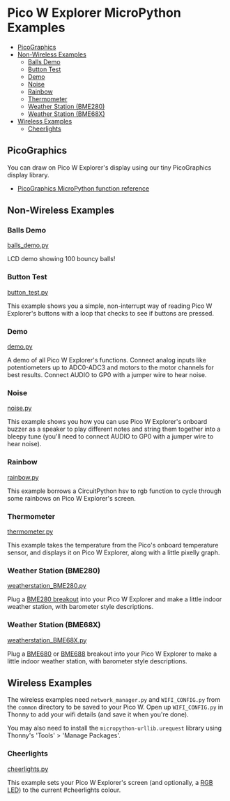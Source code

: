 # Pico W Explorer MicroPython Examples <!-- omit in toc -->

- [PicoGraphics](#picographics)
- [Non-Wireless Examples](#non-wireless-examples)
  - [Balls Demo](#balls-demo)
  - [Button Test](#button-test)
  - [Demo](#demo)
  - [Noise](#noise)
  - [Rainbow](#rainbow)
  - [Thermometer](#thermometer)
  - [Weather Station (BME280)](#weather-station-bme280)
  - [Weather Station (BME68X)](#weather-station-bme68x)
- [Wireless Examples](#wireless-examples)
  - [Cheerlights](#cheerlights)

## PicoGraphics

You can draw on Pico W Explorer's display using our tiny PicoGraphics display library.
- [PicoGraphics MicroPython function reference](../../modules/picographics)

## Non-Wireless Examples

### Balls Demo
[balls_demo.py](balls_demo.py)

LCD demo showing 100 bouncy balls!

### Button Test
[button_test.py](button_test.py)

This example shows you a simple, non-interrupt way of reading Pico W Explorer's buttons with a loop that checks to see if buttons are pressed.

### Demo
[demo.py](demo.py)

A demo of all Pico W Explorer's functions. Connect analog inputs like potentiometers up to ADC0-ADC3 and motors to the motor channels for best results. Connect AUDIO to GP0 with a jumper wire to hear noise.

### Noise
[noise.py](noise.py)

This example shows you how you can use Pico W Explorer's onboard buzzer as a speaker to play different notes and string them together into a bleepy tune (you'll need to connect AUDIO to GP0 with a jumper wire to hear noise).

### Rainbow
[rainbow.py](rainbow.py)

This example borrows a CircuitPython hsv to rgb function to cycle through some rainbows on Pico W Explorer's screen.

### Thermometer
[thermometer.py](thermometer.py)

This example takes the temperature from the Pico's onboard temperature sensor, and displays it on Pico W Explorer, along with a little pixelly graph.

### Weather Station (BME280)
[weatherstation_BME280.py](weatherstation_BME280.py)

Plug a [BME280 breakout](https://shop.pimoroni.com/products/bme280-breakout) into your Pico W Explorer and make a little indoor weather station, with barometer style descriptions.

### Weather Station (BME68X)
[weatherstation_BME68X.py](weatherstation_BME68X.py)

Plug a [BME680](https://shop.pimoroni.com/products/bme680-breakout) or [BME688](https://shop.pimoroni.com/products/bme688-breakout) breakout into your Pico W Explorer to make a little indoor weather station, with barometer style descriptions.

## Wireless Examples

The wireless examples need `network_manager.py` and `WIFI_CONFIG.py` from the `common` directory  to be saved to your Pico W. Open up `WIFI_CONFIG.py` in Thonny to add your wifi details (and save it when you're done).

You may also need to install the `micropython-urllib.urequest` library using Thonny's 'Tools' > 'Manage Packages'.

### Cheerlights
[cheerlights.py](cheerlights.py)

This example sets your Pico W Explorer's screen (and optionally, a [RGB LED](https://shop.pimoroni.com/products/led-rgb-clear-common-cathode)) to the current #cheerlights colour.



